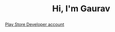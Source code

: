 # <p align="center"> Hi, I'm Gaurav</p>

[Play Store Developer account](https://play.google.com/store/apps/dev?id=5751302584145160415)
